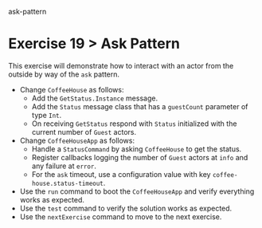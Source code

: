 ask-pattern

# Exercise 19 > Ask Pattern

This exercise will demonstrate how to interact with an actor from the outside by way of the `ask` pattern.

- Change `CoffeeHouse` as follows:
    - Add the `GetStatus.Instance` message.
    - Add the `Status` message class that has a `guestCount` parameter of type `Int`.
    - On receiving `GetStatus` respond with `Status` initialized with the current number of `Guest` actors.
- Change `CoffeeHouseApp` as follows:
    - Handle a `StatusCommand` by asking `CoffeeHouse` to get the status.
    - Register callbacks logging the number of `Guest` actors at `info` and any failure at `error`.
    - For the `ask` timeout, use a configuration value with key `coffee-house.status-timeout`.
- Use the `run` command to boot the `CoffeeHouseApp` and verify everything works as expected.
- Use the `test` command to verify the solution works as expected.
- Use the `nextExercise` command to move to the next exercise.
